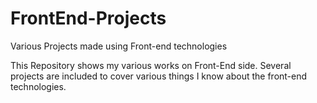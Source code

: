 # FrontEnd-Projects
Various Projects made using Front-end technologies

This Repository shows my various works on Front-End side. Several projects are included to cover various things I know about the front-end technologies.
